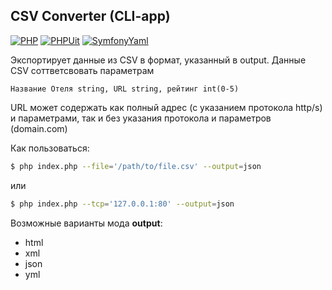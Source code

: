 ## CSV Converter (CLI-app)

[![PHP](https://img.shields.io/badge/php-%5E7.1-green.svg)]()
[![PHPUit](https://img.shields.io/badge/phpunit-%5E6.4--dev-green.svg)]()
[![SymfonyYaml](https://img.shields.io/badge/Symfony--Yaml-%5E3.2-green.svg)]()

Экспортирует данные из CSV в формат, указанный в output.
Данные CSV соттветсвовать параметрам 

``Название Отеля string, URL string, рейтинг int(0-5)``

URL может содержать как полный адрес (с указанием протокола http/s) и параметрами, так и без указания протокола и параметров (domain.com)

Как пользоваться:

```sh
$ php index.php --file='/path/to/file.csv' --output=json 
```
или
```sh
$ php index.php --tcp='127.0.0.1:80' --output=json 
```
Возможные варианты мода **output**:
* html
* xml
* json
* yml
